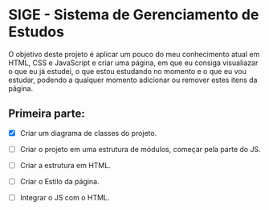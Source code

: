 # SIGE - Sistema de Gerenciamento de Estudos
O objetivo deste projeto é aplicar um pouco do meu conhecimento atual em HTML, CSS e JavaScript e  criar uma página, em que eu consiga visualiazar o que eu já estudei, o que estou estudando no momento e o que eu vou estudar, podendo a qualquer momento adicionar ou remover estes itens da página.

## Primeira parte:
- [x] Criar um diagrama de classes do  projeto.
- [ ] Criar o projeto em uma estrutura de módulos, começar pela parte do JS.
- [ ] Criar a estrutura em HTML.
- [ ] Criar o Estilo da página.
- [ ] Integrar o JS com o HTML.

